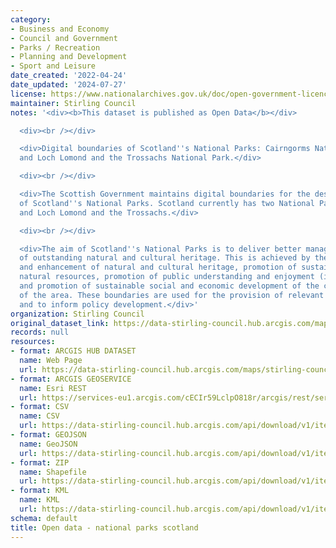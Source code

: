 ```yaml
---
category:
- Business and Economy
- Council and Government
- Parks / Recreation
- Planning and Development
- Sport and Leisure
date_created: '2022-04-24'
date_updated: '2024-07-27'
license: https://www.nationalarchives.gov.uk/doc/open-government-licence/version/3/
maintainer: Stirling Council
notes: '<div><b>This dataset is published as Open Data</b></div>

  <div><br /></div>

  <div>Digital boundaries of Scotland''s National Parks: Cairngorms National Park
  and Loch Lomond and the Trossachs National Park.</div>

  <div><br /></div>

  <div>The Scottish Government maintains digital boundaries for the designated areas
  of Scotland''s National Parks. Scotland currently has two National Parks, Cairngorms
  and Loch Lomond and the Trossachs.</div>

  <div><br /></div>

  <div>The aim of Scotland''s National Parks is to deliver better management of areas
  of outstanding natural and cultural heritage. This is achieved by the conservation
  and enhancement of natural and cultural heritage, promotion of sustainable use of
  natural resources, promotion of public understanding and enjoyment (including recreation),
  and promotion of sustainable social and economic development of the communities
  of the area. These boundaries are used for the provision of relevant statistics
  and to inform policy development.</div>'
organization: Stirling Council
original_dataset_link: https://data-stirling-council.hub.arcgis.com/maps/stirling-council::open-data-national-parks-scotland
records: null
resources:
- format: ARCGIS HUB DATASET
  name: Web Page
  url: https://data-stirling-council.hub.arcgis.com/maps/stirling-council::open-data-national-parks-scotland
- format: ARCGIS GEOSERVICE
  name: Esri REST
  url: https://services-eu1.arcgis.com/cECIr59LclpO818r/arcgis/rest/services/Boundaries_National_Parks/FeatureServer/5
- format: CSV
  name: CSV
  url: https://data-stirling-council.hub.arcgis.com/api/download/v1/items/ee5b28179900474681db23a217c739d6/csv?layers=5
- format: GEOJSON
  name: GeoJSON
  url: https://data-stirling-council.hub.arcgis.com/api/download/v1/items/ee5b28179900474681db23a217c739d6/geojson?layers=5
- format: ZIP
  name: Shapefile
  url: https://data-stirling-council.hub.arcgis.com/api/download/v1/items/ee5b28179900474681db23a217c739d6/shapefile?layers=5
- format: KML
  name: KML
  url: https://data-stirling-council.hub.arcgis.com/api/download/v1/items/ee5b28179900474681db23a217c739d6/kml?layers=5
schema: default
title: Open data - national parks scotland
---
```

